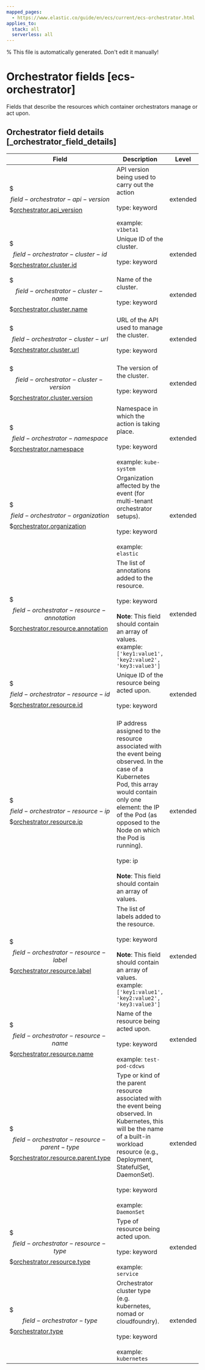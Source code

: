 ```yaml
---
mapped_pages:
  - https://www.elastic.co/guide/en/ecs/current/ecs-orchestrator.html
applies_to:
  stack: all
  serverless: all
---
```


% This file is automatically generated. Don't edit it manually!

# Orchestrator fields [ecs-orchestrator]

Fields that describe the resources which container orchestrators manage or act upon.

## Orchestrator field details [_orchestrator_field_details]

| Field | Description | Level |
| --- | --- | --- |
| $$$field-orchestrator-api-version$$$[orchestrator.api_version](#field-orchestrator-api-version) |API version being used to carry out the action<br><br>type: keyword<br><br>example: `v1beta1`<br>| extended |
| $$$field-orchestrator-cluster-id$$$[orchestrator.cluster.id](#field-orchestrator-cluster-id) |Unique ID of the cluster.<br><br>type: keyword<br><br>| extended |
| $$$field-orchestrator-cluster-name$$$[orchestrator.cluster.name](#field-orchestrator-cluster-name) |Name of the cluster.<br><br>type: keyword<br><br>| extended |
| $$$field-orchestrator-cluster-url$$$[orchestrator.cluster.url](#field-orchestrator-cluster-url) |URL of the API used to manage the cluster.<br><br>type: keyword<br><br>| extended |
| $$$field-orchestrator-cluster-version$$$[orchestrator.cluster.version](#field-orchestrator-cluster-version) |The version of the cluster.<br><br>type: keyword<br><br>| extended |
| $$$field-orchestrator-namespace$$$[orchestrator.namespace](#field-orchestrator-namespace) |Namespace in which the action is taking place.<br><br>type: keyword<br><br>example: `kube-system`<br>| extended |
| $$$field-orchestrator-organization$$$[orchestrator.organization](#field-orchestrator-organization) |Organization affected by the event (for multi-tenant orchestrator setups).<br><br>type: keyword<br><br>example: `elastic`<br>| extended |
| $$$field-orchestrator-resource-annotation$$$[orchestrator.resource.annotation](#field-orchestrator-resource-annotation) |The list of annotations added to the resource.<br><br>type: keyword<br><br>**Note**: This field should contain an array of values.<br>example: `['key1:value1', 'key2:value2', 'key3:value3']`<br>| extended |
| $$$field-orchestrator-resource-id$$$[orchestrator.resource.id](#field-orchestrator-resource-id) |Unique ID of the resource being acted upon.<br><br>type: keyword<br><br>| extended |
| $$$field-orchestrator-resource-ip$$$[orchestrator.resource.ip](#field-orchestrator-resource-ip) |IP address assigned to the resource associated with the event being observed. In the case of a Kubernetes Pod, this array would contain only one element: the IP of the Pod (as opposed to the Node on which the Pod is running).<br><br>type: ip<br><br>**Note**: This field should contain an array of values.<br>| extended |
| $$$field-orchestrator-resource-label$$$[orchestrator.resource.label](#field-orchestrator-resource-label) |The list of labels added to the resource.<br><br>type: keyword<br><br>**Note**: This field should contain an array of values.<br>example: `['key1:value1', 'key2:value2', 'key3:value3']`<br>| extended |
| $$$field-orchestrator-resource-name$$$[orchestrator.resource.name](#field-orchestrator-resource-name) |Name of the resource being acted upon.<br><br>type: keyword<br><br>example: `test-pod-cdcws`<br>| extended |
| $$$field-orchestrator-resource-parent-type$$$[orchestrator.resource.parent.type](#field-orchestrator-resource-parent-type) |Type or kind of the parent resource associated with the event being observed. In Kubernetes, this will be the name of a built-in workload resource (e.g., Deployment, StatefulSet, DaemonSet).<br><br>type: keyword<br><br>example: `DaemonSet`<br>| extended |
| $$$field-orchestrator-resource-type$$$[orchestrator.resource.type](#field-orchestrator-resource-type) |Type of resource being acted upon.<br><br>type: keyword<br><br>example: `service`<br>| extended |
| $$$field-orchestrator-type$$$[orchestrator.type](#field-orchestrator-type) |Orchestrator cluster type (e.g. kubernetes, nomad or cloudfoundry).<br><br>type: keyword<br><br>example: `kubernetes`<br>| extended |


